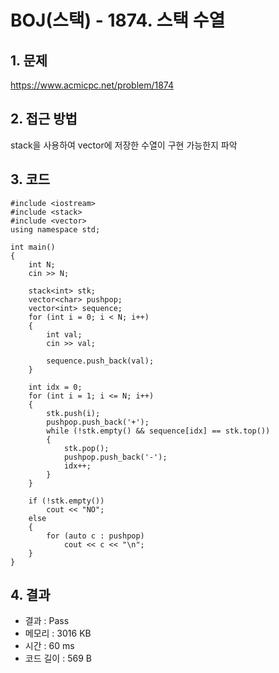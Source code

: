 # BOJ(스택) - 1874. 스택 수열

## 1. 문제  
https://www.acmicpc.net/problem/1874
## 2. 접근 방법  
stack을 사용하여 vector에 저장한 수열이 구현 가능한지 파악  
## 3. 코드  
```
#include <iostream>
#include <stack>
#include <vector>
using namespace std;

int main()
{
	int N;
	cin >> N;

	stack<int> stk;
	vector<char> pushpop;
	vector<int> sequence;
	for (int i = 0; i < N; i++)
	{
		int val;
		cin >> val;

		sequence.push_back(val);
	}

	int idx = 0;
	for (int i = 1; i <= N; i++)
	{
        stk.push(i);
		pushpop.push_back('+');
		while (!stk.empty() && sequence[idx] == stk.top())
		{
			stk.pop();
			pushpop.push_back('-');
			idx++;
		}		
	}

	if (!stk.empty())
		cout << "NO";
	else
	{
		for (auto c : pushpop)
			cout << c << "\n";
	}
}
```
## 4. 결과
- 결과 : Pass
- 메모리 : 3016 KB
- 시간 : 60 ms
- 코드 길이 : 569 B